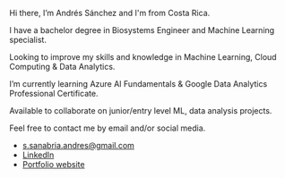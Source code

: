 Hi there, I’m Andrés Sánchez and I'm from Costa Rica.

I have a bachelor degree in Biosystems Engineer and Machine Learning specialist.

Looking to improve my skills and knowledge in Machine Learning, Cloud Computing & Data Analytics.

I’m currently learning Azure AI Fundamentals & Google Data Analytics Professional Certificate.

Available to collaborate on junior/entry level ML, data analysis projects.

Feel free to contact me by email and/or social media.

* s.sanabria.andres@gmail.com
* [LinkedIn](https://www.linkedin.com/in/andres-sanchez-s/)
* [Portfolio website](https://andresjss.github.io/AndresSanchezS.github.io/)

<!---
AndresJSS/AndresJSS is a ✨ special ✨ repository because its `README.md` (this file) appears on your GitHub profile.
You can click the Preview link to take a look at your changes.
--->
